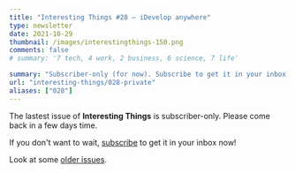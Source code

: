 ```yaml
---
title: "Interesting Things #28 — iDevelop anywhere"
type: newsletter
date: 2021-10-29
thumbnail: /images/interestingthings-150.png
comments: false
# summary: '7 tech, 4 work, 2 business, 6 science, 7 life'

summary: "Subscriber-only (for now). Subscribe to get it in your inbox now!"
url: "interesting-things/028-private"
aliases: ["028"]
---
```


The lastest issue of **Interesting Things** is subscriber-only. Please come back in a few days time.

If you don't want to wait, [subscribe](/newsletter) to get it in your inbox now!

Look at some [older issues](/interesting-things).
